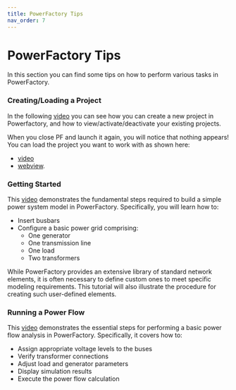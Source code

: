 ```yaml
---
title: PowerFactory Tips
nav_order: 7
---
```


# PowerFactory Tips
In this section you can find some tips on how to perform various tasks in PowerFactory.

### Creating/Loading a Project
In the following [video](https://panopto.dtu.dk/Panopto/Pages/Viewer.aspx?id=740438b9-8150-43b5-873d-b35400f7beda) you can see how you can create a new project in Powerfactory, and how to view/activate/deactivate your existing projects.

When you close PF and launch it again, you will notice that nothing appears! You can load the project you want to work with as shown here:
- [video](https://panopto.dtu.dk/Panopto/Pages/Viewer.aspx?id=23bbee1d-3df5-4252-b47d-b35500825f2d) 
- [webview](https://panopto.dtu.dk/Panopto/Content/Sessions2/8975c3b1-5896-4b11-a589-b35500825f24/23bbee1d-3df5-4252-b47d-b35500825f2d-89ca2fad-45e5-4d45-9524-b35500844952.mp4?invocationId=94802629-e88e-f011-8fff-f1aec7d4dd15).

### Getting Started
This [video](https://panopto.dtu.dk/Panopto/Pages/Viewer.aspx?id=c73f9ea2-b49e-4b2a-8014-b3540109c2ce) demonstrates the fundamental steps required to build a simple power system model in PowerFactory. Specifically, you will learn how to:

- Insert busbars  
- Configure a basic power grid comprising:  
  - One generator  
  - One transmission line  
  - One load  
  - Two transformers  

While PowerFactory provides an extensive library of standard network elements, it is often necessary to define custom ones to meet specific modeling requirements. This tutorial will also illustrate the procedure for creating such user-defined elements.

### Running a Power Flow
This [video](https://panopto.dtu.dk/Panopto/Pages/Viewer.aspx?id=73773567-9088-4980-bd0e-b3540115333d) demonstrates the essential steps for performing a basic power flow analysis in PowerFactory. Specifically, it covers how to:

- Assign appropriate voltage levels to the buses  
- Verify transformer connections  
- Adjust load and generator parameters  
- Display simulation results  
- Execute the power flow calculation